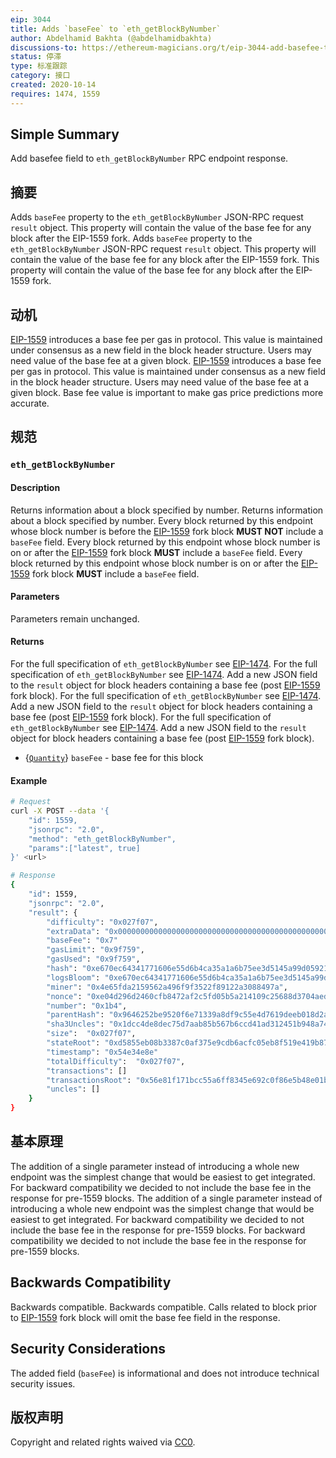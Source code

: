 ```yaml
---
eip: 3044
title: Adds `baseFee` to `eth_getBlockByNumber`
author: Abdelhamid Bakhta (@abdelhamidbakhta)
discussions-to: https://ethereum-magicians.org/t/eip-3044-add-basefee-to-eth-getblockbynumber/4828
status: 停滞
type: 标准跟踪
category: 接口
created: 2020-10-14
requires: 1474, 1559
---
```


## Simple Summary
Add basefee field to `eth_getBlockByNumber` RPC endpoint response.

## 摘要
Adds `baseFee` property to the `eth_getBlockByNumber` JSON-RPC request `result` object.  This property will contain the value of the base fee for any block after the EIP-1559 fork.  Adds `baseFee` property to the `eth_getBlockByNumber` JSON-RPC request `result` object.  This property will contain the value of the base fee for any block after the EIP-1559 fork.  This property will contain the value of the base fee for any block after the EIP-1559 fork.

## 动机
[EIP-1559](./eip-1559.md) introduces a base fee per gas in protocol. This value is maintained under consensus as a new field in the block header structure. Users may need value of the base fee at a given block. [EIP-1559](./eip-1559.md) introduces a base fee per gas in protocol. This value is maintained under consensus as a new field in the block header structure. Users may need value of the base fee at a given block. Base fee value is important to make gas price predictions more accurate.

## 规范

### `eth_getBlockByNumber`

#### Description

Returns information about a block specified by number. Returns information about a block specified by number. Every block returned by this endpoint whose block number is before the [EIP-1559](./eip-1559.md) fork block **MUST NOT** include a `baseFee` field. Every block returned by this endpoint whose block number is on or after the [EIP-1559](./eip-1559.md) fork block **MUST** include a `baseFee` field. Every block returned by this endpoint whose block number is on or after the [EIP-1559](./eip-1559.md) fork block **MUST** include a `baseFee` field.

#### Parameters

Parameters remain unchanged.

#### Returns
For the full specification of `eth_getBlockByNumber` see [EIP-1474](./eip-1474.md). For the full specification of `eth_getBlockByNumber` see [EIP-1474](./eip-1474.md). Add a new JSON field to the `result` object for block headers containing a base fee (post [EIP-1559](./eip-1559.md) fork block). For the full specification of `eth_getBlockByNumber` see [EIP-1474](./eip-1474.md). Add a new JSON field to the `result` object for block headers containing a base fee (post [EIP-1559](./eip-1559.md) fork block). For the full specification of `eth_getBlockByNumber` see [EIP-1474](./eip-1474.md). Add a new JSON field to the `result` object for block headers containing a base fee (post [EIP-1559](./eip-1559.md) fork block).

- {[`Quantity`](./eip-1474.md#quantity)} `baseFee` - base fee for this block

#### Example

```sh
# Request
curl -X POST --data '{
    "id": 1559,
    "jsonrpc": "2.0",
    "method": "eth_getBlockByNumber",
    "params":["latest", true]
}' <url>

# Response
{
    "id": 1559,
    "jsonrpc": "2.0",
    "result": {
        "difficulty": "0x027f07",
        "extraData": "0x0000000000000000000000000000000000000000000000000000000000000000",
        "baseFee": "0x7"
        "gasLimit": "0x9f759",
        "gasUsed": "0x9f759",
        "hash": "0xe670ec64341771606e55d6b4ca35a1a6b75ee3d5145a99d05921026d1527331",
        "logsBloom": "0xe670ec64341771606e55d6b4ca35a1a6b75ee3d5145a99d05921026d1527331",
        "miner": "0x4e65fda2159562a496f9f3522f89122a3088497a",
        "nonce": "0xe04d296d2460cfb8472af2c5fd05b5a214109c25688d3704aed5484f9a7792f2",
        "number": "0x1b4",
        "parentHash": "0x9646252be9520f6e71339a8df9c55e4d7619deeb018d2a3f2d21fc165dde5eb5",
        "sha3Uncles": "0x1dcc4de8dec75d7aab85b567b6ccd41ad312451b948a7413f0a142fd40d49347",
        "size":  "0x027f07",
        "stateRoot": "0xd5855eb08b3387c0af375e9cdb6acfc05eb8f519e419b874b6ff2ffda7ed1dff",
        "timestamp": "0x54e34e8e"
        "totalDifficulty":  "0x027f07",
        "transactions": []
        "transactionsRoot": "0x56e81f171bcc55a6ff8345e692c0f86e5b48e01b996cadc001622fb5e363b421",
        "uncles": []
    }
}
```

## 基本原理
The addition of a single parameter instead of introducing a whole new endpoint was the simplest change that would be easiest to get integrated. For backward compatibility we decided to not include the base fee in the response for pre-1559 blocks. The addition of a single parameter instead of introducing a whole new endpoint was the simplest change that would be easiest to get integrated. For backward compatibility we decided to not include the base fee in the response for pre-1559 blocks. For backward compatibility we decided to not include the base fee in the response for pre-1559 blocks.

## Backwards Compatibility
Backwards compatible. Backwards compatible. Calls related to block prior to [EIP-1559](./eip-1559.md) fork block will omit the base fee field in the response.

## Security Considerations
The added field (`baseFee`) is informational and does not introduce technical security issues.

## 版权声明
Copyright and related rights waived via [CC0](../LICENSE.md).
